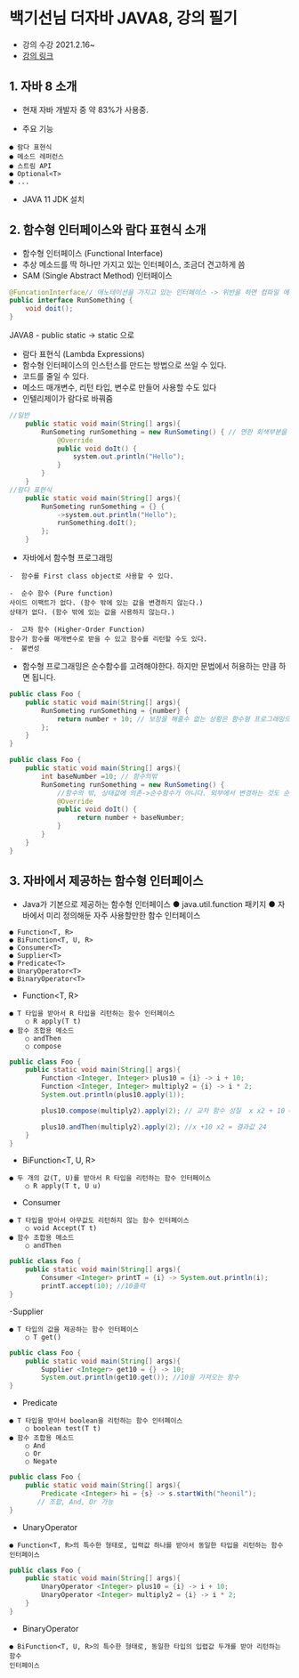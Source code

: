 # 백기선님 더자바 JAVA8, 강의 필기

- 강의 수강 2021.2.16~
- [강의 링크](https://www.inflearn.com/course/the-java-java8)

## 1. 자바 8 소개
- 현재 자바 개발자 중 약 83%가 사용중.

- 주요 기능
```
● 람다 표현식
● 메소드 레퍼런스
● 스트림 API
● Optional<T>
● ...
```
- JAVA 11 JDK 설치

## 2. 함수형 인터페이스와 람다 표현식 소개

- 함수형 인터페이스 (Functional Interface)
- 추상 메소드를 딱 하나만 가지고 있는 인터페이스, 조금더 견고하게 씀
- SAM (Single Abstract Method) 인터페이스
``` java
@FuncationInterface// 애노테이션을 가지고 있는 인터페이스 -> 위반을 하면 컴파일 에러나게함
public interface RunSomething {
	void doit();
}
```
JAVA8 - public static -> static 으로


- 람다 표현식 (Lambda Expressions)
- 함수형 인터페이스의 인스턴스를 만드는 방법으로 쓰일 수 있다.
- 코드를 줄일 수 있다.
- 메소드 매개변수, 리턴 타입, 변수로 만들어 사용할 수도 있다
- 인텔리제이가 람다로 바꿔줌


``` java
//일반
    public static void main(String[] args){
        RunSometing runSomething = new RunSometing() { // 연한 회색부분을 갖다대면 람다로 바꿔주는게 뜸
            @Override
            public void doIt() {
                system.out.println("Hello");
            }
        }
    }
//람다 표현식
    public static void main(String[] args){
        RunSometing runSomething = {} {
            ->system.out.println("Hello");
            runSomething.doIt();
        };
    }

```


- 자바에서 함수형 프로그래밍
 ```
-  함수를 First class object로 사용할 수 있다.

-  순수 함수 (Pure function)
 사이드 이팩트가 없다. (함수 밖에 있는 값을 변경하지 않는다.)
 상태가 없다. (함수 밖에 있는 값을 사용하지 않는다.)

-  고차 함수 (Higher-Order Function)
 함수가 함수를 매개변수로 받을 수 있고 함수를 리턴할 수도 있다.
-  불변성
```

- 함수형 프로그래밍은 순수함수를 고려해야한다. 하지만 문법에서 허용하는 만큼 하면 됩니다.
``` java
public class Foo {
    public static void main(String[] args){
        RunSometing runSomething = {number} {
            return number + 10; // 보장을 해줄수 없는 상황은 함수형 프로그래밍으로 보기힘들다.
        };
    }
}
```

``` java
public class Foo {
    public static void main(String[] args){
        int baseNumber =10; // 함수의밖
        RunSometing runSomething = new RunSometing() {
            //함수의 밖, 상태값에 의존->순수함수가 아니다. 외부에서 변경하는 것도 순수함수가 아니다.
            @Override
            public void doIt() {
                 return number + baseNumber;
            }
        }
    }
}
```

## 3. 자바에서 제공하는 함수형 인터페이스

- Java가 기본으로 제공하는 함수형 인터페이스
● java.util.function 패키지
● 자바에서 미리 정의해둔 자주 사용할만한 함수 인터페이스
```
● Function<T, R>
● BiFunction<T, U, R>
● Consumer<T>
● Supplier<T>
● Predicate<T>
● UnaryOperator<T>
● BinaryOperator<T>
```

- Function<T, R>
```
● T 타입을 받아서 R 타입을 리턴하는 함수 인터페이스
    ○ R apply(T t)
● 함수 조합용 메소드
    ○ andThen
    ○ compose
```
``` java
public class Foo {
    public static void main(String[] args){
        Function <Integer, Integer> plus10 = {i} -> i + 10;
        Function <Integer, Integer> multiply2 = {i} -> i * 2;
        System.out.println(plus10.apply(1));

        plus10.compose(multiply2).apply(2); // 교차 함수 성질  x x2 + 10 = 결과값 14

        plus10.andThen(multiply2).apply(2); //x +10 x2 = 결과값 24
    }
}
```



- BiFunction<T, U, R>
```
● 두 개의 값(T, U)를 받아서 R 타입을 리턴하는 함수 인터페이스
    ○ R apply(T t, U u)
```

- Consumer<T>
```
● T 타입을 받아서 아무값도 리턴하지 않는 함수 인터페이스
    ○ void Accept(T t)
● 함수 조합용 메소드
    ○ andThen
```

``` java
public class Foo {
    public static void main(String[] args){
        Consumer <Integer> printT = {i} -> System.out.println(i);
        printT.accept(10); //10출력
}
```

-Supplier<T>
```
● T 타입의 값을 제공하는 함수 인터페이스
    ○ T get()
```

``` java
public class Foo {
    public static void main(String[] args){
        Supplier <Integer> get10 = {} -> 10;
        System.out.println(get10.get()); //10을 가져오는 함수
}
```

- Predicate<T>
```
● T 타입을 받아서 boolean을 리턴하는 함수 인터페이스
    ○ boolean test(T t)
● 함수 조합용 메소드
    ○ And
    ○ Or
    ○ Negate
```

``` java
public class Foo {
    public static void main(String[] args){
        Predicate <Integer> hi = {s} -> s.startWith("heonil");
       // 조합, And, Or 가능
}
```

- UnaryOperator<T>
```
● Function<T, R>의 특수한 형태로, 입력값 하나를 받아서 동일한 타입을 리턴하는 함수
인터페이스
```

``` java
public class Foo {
    public static void main(String[] args){
        UnaryOperator <Integer> plus10 = {i} -> i + 10;
        UnaryOperator <Integer> multiply2 = {i} -> i * 2;
    }
}
```

- BinaryOperator<T>
```
● BiFunction<T, U, R>의 특수한 형태로, 동일한 타입의 입렵값 두개를 받아 리턴하는 함수
인터페이스
```